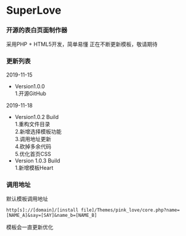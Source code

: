 # SuperLove #
### 开源的表白页面制作器 ###
采用PHP + HTML5开发，简单易懂
正在不断更新模板，敬请期待
### 更新列表 ###
2019-11-15
- Version1.0.0  
	1.开源GitHub

2019-11-18
- Version1.0.2 Build  
	1.重构文件目录  
	2.新增选择模板功能  
	3.调用地址更新  
	4.砍掉多余代码   
	5.优化首页CSS  
- Version 1.0.3 Build  
	1.新增模板Heart

### 调用地址 ###
默认模板调用地址

	http[s]://[domain]/[install file]/Themes/pink_love/core.php?name=[NAME_A]&say=[SAY]&name_b=[NAME_B]

模板会一直更新优化
